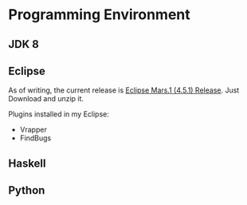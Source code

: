 # Programming Environment

## JDK 8

## Eclipse

As of writing, the current release is [Eclipse Mars.1 (4.5.1) Release](https://www.eclipse.org/downloads/?osType=linux).
Just Download and unzip it. 

Plugins installed in my Eclipse:
- Vrapper
- FindBugs

## Haskell

## Python
